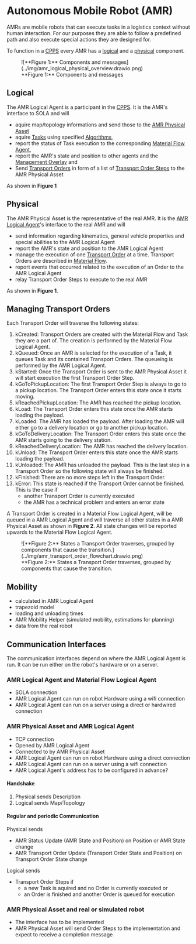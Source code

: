<!--# TODO löschen: Material Flow

Hierarchy

- Material Flow
- Task
- Transport Order, Move Order, Action Order
- Transport Order Step, Move Order Step, Action Order Step

# Optimaflow

- application of sola and surrounding algorithms
- multiple [Material Flows](./material_flow.md)
- multiple AMRs
- multiple Loading Stations and Unloading Stations -->

<!-- Main Title, will not be shown in toc. Only titles marked ## and their subsections will show. -->

# Autonomous Mobile Robot (AMR)

AMRs are mobile robots that can execute tasks in a logistics context without human interaction.
For our purposes they are able to follow a predefined path and also execute special actions they are designed for.

To function in a [CPPS](../intralogistics.md) every AMR has a [logical](#logical) and a [physical](#physical) component.

<!-- using md_in_html extension. Note preview will not display this correctly -->
<figure markdown>
  ![**Figure 1:** Components and messages](../img/amr_logical_physical_overview.drawio.png)
  <figcaption markdown>**Figure 1:** Components and messages</figcaption>
</figure>

<!-- caption/label can also be placed directly above the figure if pure markdown is used. This will place the caption above the figure. Note that preview will place it arbitrarily -->
<!-- **Figure 1:** Components and messages
![Components and messages](../img/amr_logical_physical_overview.drawio.png) -->

<!-- Third option would be to use a newline "  " between caption and figure -->
<!-- ![Components and messages](../img/amr_logical_physical_overview.drawio.png)<!--newline--><!-- Spaces "  " have to be added again -->
<!-- **Figure 1:** Components and messages  -->

## Logical

The AMR Logical Agent is a participant in the [CPPS](../intralogistics.md).
It is the AMR's interface to SOLA and will

- aquire map/topology informations and send those to the [AMR Physical Asset](#physical)
- aquire [Tasks](../glossary.md#t) using specified [Algorithms](optimization.md),
- report the status of Task execution to the corresponding [Material Flow Agent](material_flow.md),
- report the AMR's state and position to other agents and the [Management Overlay](../../../minthon/docs/) and
- Send [Transport Orders](../glossary.md#t) in form of a list of [Transport Order Steps](../glossary.md#t) to the AMR Physical Asset
<!-- - handle [Path Planning]() -->

As shown in **Figure 1**

## Physical

The AMR Physical Asset is the representative of the real AMR.
It is the [AMR Logical Agent](#logical)'s interface to the real AMR and will

- send information regarding kinematics, general vehicle properties and special abilities to the AMR Logical Agent
- report the AMR's state and position to the AMR Logical Agent
- manage the execution of one [Transport Order](../glossary.md#t) at a time.
  Transport Orders are described in [Material Flow](./material_flow.md).
- report events that occurred related to the execution of an Order to the AMR Logical Agent
- relay Transport Order Steps to execute to the real AMR

As shown in **Figure 1**.

## Managing Transport Orders

Each Transport Order will traverse the following states:<!-- TODO: what do they mean? -->

1. kCreated: Transport Orders are created with the Material Flow and Task they are a part of.
   The creation is performed by the Material Flow Logical Agent.
2. kQueued: Once an AMR is selected for the execution of a Task, it queues Task and its contained Transport Orders.
   The queueing is performed by the AMR Logical Agent.
3. kStarted: Once the Transport Order is sent to the AMR Physical Asset it will start execution the first Transport Order Step.
4. kGoToPickupLocation: The first Transport Order Step is always to go to a pickup location.
   The Transport Order enters this state once it starts moving.
5. kReachedPickupLocation: The AMR has reached the pickup location.
6. kLoad: The Transport Order enters this state once the AMR starts loading the payload.
7. kLoaded: The AMR has loaded the payload.
   After loading the AMR will either go to a delivery location or go to another pickup location.
8. kGoToDeliveryLocation: The Transport Order enters this state once the AMR starts going to the delivery station.
9. kReachedDeliveryLocation: The AMR has reached the delivery location.
10. kUnload: The Transport Order enters this state once the AMR starts loading the payload.
11. kUnloaded: The AMR has unloaded the payload. This is the last step in a Transport Order so the following state will always be finished.
12. kFinished: There are no more steps left in the Transport Order.
13. kError: This state is reached if the Transport Order cannot be finished.
    This is the case if
    - another Transport Order is currently executed
    <!-- - the AMR is not able to execute the Transport Order because it is not designed to handle the payload (VDA 5050) -->
    - the AMR has a technical problem and enters an error state

A Transport Order is created in a Material Flow Logical Agent, will be queued in a AMR Logical Agent and will traverse all other states in a AMR Physical Asset as shown in **Figure 2**.
All state changes will be reported upwards to the Material Flow Logical Agent.

<figure markdown>
  ![**Figure 2:** States a Transport Order traverses, grouped by components that cause the transition.](../img/amr_transport_order_flowchart.drawio.png)
  <figcaption markdown>**Figure 2:** States a Transport Order traverses, grouped by components that cause the transition.</figcaption>
</figure>

## Mobility

- calculated in AMR Logical Agent
- trapezoid model
- loading and unloading times
- AMR Mobility Helper (simulated mobility, estimations for planning)
- data from the real robot

## Communication Interfaces

The communication interfaces depend on where the AMR Logical Agent is run.
It can be run either on the robot's hardware or on a server.

<!-- ### AMR Logical Agent and Path Planning Module

Currently not available.

#### Centralized

#### Decentralized -->

### AMR Logical Agent and Material Flow Logical Agent

<!-- Is this part of Material Flow Logical Agent? -->

- SOLA connection
- AMR Logical Agent can run on robot Hardware using a wifi connection
- AMR Logical Agent can run on a server using a direct or hardwired connection
<!-- * TODO there's more -->

### AMR Physical Asset and AMR Logical Agent

- TCP connection
- Opened by AMR Logical Agent
- Connected to by AMR Physical Asset
- AMR Logical Agent can run on robot Hardware using a direct connection
- AMR Logical Agent can run on a server using a wifi connection
- AMR Logical Agent's address has to be configured in advance?

#### Handshake

1. Physical sends Description
2. Logical sends Map/Topology

#### Regular and periodic Communication

Physical sends

- AMR Status Update (AMR State and Position) on Position or AMR State change
- AMR Transport Order Update (Transport Order State and Position) on Transport Order State change

Logical sends

- Transport Order Steps if
  - a new Task is aquired and no Order is currently executed or
  - an Order is finished and another Order is queued for execution

### AMR Physical Asset and real or simulated robot

- The interface has to be implemented
- AMR Physical Asset will send Order Steps to the implementation and expect to receive a completion message
<!-- * error messages currently not available/planned -->
